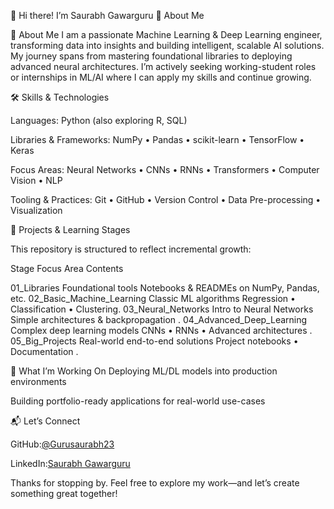 👋 Hi there! I’m Saurabh Gawarguru
🚀 About Me

🚀 About Me
I am a passionate Machine Learning & Deep Learning engineer, transforming data into insights and building intelligent, scalable AI solutions. My journey spans from mastering foundational libraries to deploying advanced neural architectures. I’m actively seeking working-student roles or internships in ML/AI where I can apply my skills and continue growing.

🛠 Skills & Technologies

Languages: Python (also exploring R, SQL)

Libraries & Frameworks: NumPy • Pandas • scikit-learn • TensorFlow • Keras

Focus Areas: Neural Networks • CNNs • RNNs • Transformers • Computer Vision • NLP

Tooling & Practices: Git • GitHub • Version Control • Data Pre-processing • Visualization

📂 Projects & Learning Stages

This repository is structured to reflect incremental growth:

Stage	Focus Area	Contents

01_Libraries	Foundational tools	Notebooks & READMEs on NumPy, Pandas, etc.
02_Basic_Machine_Learning	Classic ML algorithms	Regression • Classification • Clustering.
03_Neural_Networks	Intro to Neural Networks	Simple architectures & backpropagation .
04_Advanced_Deep_Learning	Complex deep learning models	CNNs • RNNs • Advanced architectures .
05_Big_Projects	Real-world end-to-end solutions	Project notebooks • Documentation .

🔭 What I’m Working On
Deploying ML/DL models into production environments

Building portfolio-ready applications for real-world use-cases

📬 Let’s Connect

GitHub:[@Gurusaurabh23](https://github.com/Gurusaurabh23/Basic_to_Advanced)

LinkedIn:[Saurabh Gawarguru](https://www.linkedin.com/in/saurabh-gawarguru-b146b7385)

Thanks for stopping by. Feel free to explore my work—and let’s create something great together!
